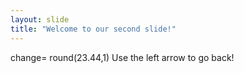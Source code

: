 ```yaml
---
layout: slide
title: "Welcome to our second slide!"
---
```

change= round(23.44,1)
Use the left arrow to go back!
